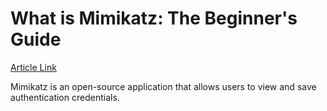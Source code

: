 # What is Mimikatz: The Beginner's Guide
[Article Link](https://www.varonis.com/blog/what-is-mimikatz)

Mimikatz is an open-source application that allows users to view and save authentication credentials.

